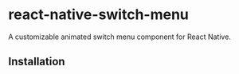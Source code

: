 # react-native-switch-menu

A customizable animated switch menu component for React Native.

## Installation 